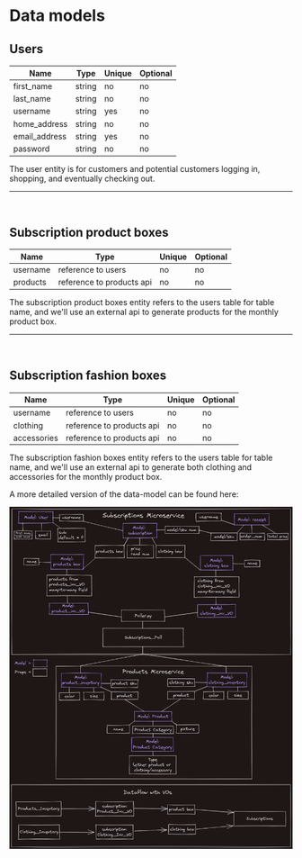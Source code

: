# Data models

## Users
| Name | Type | Unique | Optional |
|-|-|-|-|
| first_name | string | no | no |
| last_name | string | no | no |
| username | string | yes | no |
| home_address | string | no | no |
| email_address | string | yes | no |
| password | string | no | no |

The user entity is for customers and potential customers logging in, shopping, and eventually checking out.
___
` `
` `
` `

## Subscription product boxes

| Name | Type | Unique | Optional |
|-|-|-|-|
| username | reference to users | no | no |
| products | reference to products api | no | no |

The subscription product boxes entity refers to the users table for table name, and we'll use an external api to generate products for the monthly product box.
___
`  `
`  `
`  `

## Subscription fashion boxes

| Name | Type | Unique | Optional |
|-|-|-|-|
| username | reference to users | no | no |
| clothing | reference to products api | no | no |
| accessories | reference to products api | no | no |

The subscription fashion boxes entity refers to the users table for table name, and we'll use an external api to generate both clothing and accessories for the monthly product box.


A more detailed version of the data-model can be found here:

![Color-Coded Model Page](wireframes/color_coded_models_guide.png)